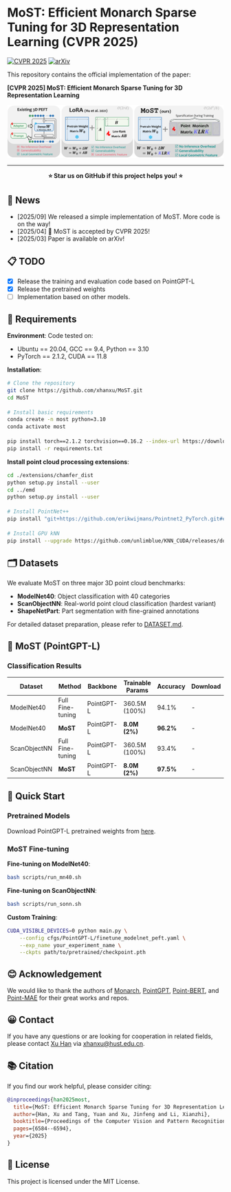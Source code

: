 # MoST: Efficient Monarch Sparse Tuning for 3D Representation Learning (CVPR 2025)


[![CVPR 2025](https://img.shields.io/badge/CVPR-2025-blue.svg)](https://openaccess.thecvf.com/content/CVPR2025/html/Han_MoST_Efficient_Monarch_Sparse_Tuning_for_3D_Representation_Learning_CVPR_2025_paper.html)
[![arXiv](https://img.shields.io/badge/arXiv-2503.18368-b31b1b.svg)](https://arxiv.org/abs/2503.18368)


This repository contains the official implementation of the paper:

**[CVPR 2025] MoST: Efficient Monarch Sparse Tuning for 3D Representation Learning**

<div style="text-align: center">
<img src="./figures/MoST.png" width="800" />
</div>

---
<div align="center">
<b>⭐ Star us on GitHub if this project helps you! ⭐</b>
</div>


## 📰 News

- [2025/09] We released a simple implementation of MoST. More code is on the way!
- [2025/04] 🎉 MoST is accepted by CVPR 2025!
- [2025/03] Paper is available on arXiv!

## 📋 TODO
- [x] Release the training and evaluation code based on PointGPT-L
- [x] Release the pretrained weights
- [ ] Implementation based on other models.

## 🎒 Requirements

**Environment**:
Code tested on:
- Ubuntu == 20.04, GCC == 9.4, Python == 3.10
- PyTorch == 2.1.2, CUDA == 11.8

**Installation**:

```bash
# Clone the repository
git clone https://github.com/xhanxu/MoST.git
cd MoST

# Install basic requirements
conda create -n most python=3.10
conda activate most

pip install torch==2.1.2 torchvision==0.16.2 --index-url https://download.pytorch.org/whl/cu118
pip install -r requirements.txt
```

**Install point cloud processing extensions**:
```bash
cd ./extensions/chamfer_dist
python setup.py install --user
cd ../emd
python setup.py install --user

# Install PointNet++
pip install "git+https://github.com/erikwijmans/Pointnet2_PyTorch.git#egg=pointnet2_ops&subdirectory=pointnet2_ops_lib"

# Install GPU kNN
pip install --upgrade https://github.com/unlimblue/KNN_CUDA/releases/download/0.2/KNN_CUDA-0.2-py3-none-any.whl
```

## 🗂️ Datasets

We evaluate MoST on three major 3D point cloud benchmarks:

- **ModelNet40**: Object classification with 40 categories
- **ScanObjectNN**: Real-world point cloud classification (hardest variant)
- **ShapeNetPart**: Part segmentation with fine-grained annotations

For detailed dataset preparation, please refer to [DATASET.md](./DATASET.md).

## 🧪 MoST (PointGPT-L)

### Classification Results
| Dataset | Method | Backbone | Trainable Params | Accuracy | Download |
|---------|---------|----------|------------------|----------|----------|
| ModelNet40 | Full Fine-tuning | PointGPT-L | 360.5M (100%) | 94.1% | - |
| ModelNet40 | **MoST** | PointGPT-L | **8.0M (2%)** | **96.2%** | - |
| ScanObjectNN | Full Fine-tuning | PointGPT-L | 360.5M (100%) | 93.4% | - |
| ScanObjectNN | **MoST** | PointGPT-L | **8.0M (2%)** | **97.5%** | - |



## 🚀 Quick Start

### Pretrained Models

Download PointGPT-L pretrained weights from [here](https://drive.google.com/file/d/1Gc7thuU-D1Sq4NIMTV6-U1LhVN0E2z9l/view).

### MoST Fine-tuning

**Fine-tuning on ModelNet40**:
```bash
bash scripts/run_mn40.sh
```

**Fine-tuning on ScanObjectNN**:
```bash
bash scripts/run_sonn.sh
```

**Custom Training**:
```bash
CUDA_VISIBLE_DEVICES=0 python main.py \
    --config cfgs/PointGPT-L/finetune_modelnet_peft.yaml \
    --exp_name your_experiment_name \
    --ckpts path/to/pretrained/checkpoint.pth
```


## 😊 Acknowledgement
We would like to thank the authors of [Monarch](https://github.com/HazyResearch/fly), [PointGPT](https://github.com/CGuangyan-BIT/PointGPT), [Point-BERT](https://github.com/Julie-tang00/Point-BERT), and [Point-MAE](https://github.com/Pang-Yatian/Point-MAE) for their great works and repos.

## 😀 Contact
If you have any questions or are looking for cooperation in related fields, please contact [Xu Han](https://xhanxu.github.io/) via xhanxu@hust.edu.cn. 

## 📚 Citation
If you find our work helpful, please consider citing:

```bibtex
@inproceedings{han2025most,
  title={MoST: Efficient Monarch Sparse Tuning for 3D Representation Learning},
  author={Han, Xu and Tang, Yuan and Xu, Jinfeng and Li, Xianzhi},
  booktitle={Proceedings of the Computer Vision and Pattern Recognition Conference},
  pages={6584--6594},
  year={2025}
}
```


## 📄 License

This project is licensed under the MIT License.
